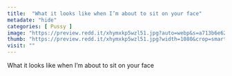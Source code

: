 ```yaml
---
title:  "What it looks like when I’m about to sit on your face"
metadate: "hide"
categories: [ Pussy ]
image: "https://preview.redd.it/xhymxkp5wzl51.jpg?auto=webp&s=a713b6e62688e3c51ff1f8bba967d5ef2f1d4a50"
thumb: "https://preview.redd.it/xhymxkp5wzl51.jpg?width=1080&crop=smart&auto=webp&s=0ce8d806aa99152ac8e146532df9bbdbd0e6b469"
visit: ""
---
```

What it looks like when I’m about to sit on your face
